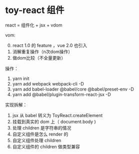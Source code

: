 # toy-react 组件

react = 组件化 + jsx + vdom

vom:

0. react 1.0 的 feature ，vue 2.0 也引入
1. 消解重复操作（n次dom操作）
2. 做dom比较（不全量更新）


操作：
1. yarn init
2. yarn add webpack webpack-cli -D
3. yarn add babel-loader @babel/core @babel/preset-env -D
4. yarn add @babel/plugin-transform-react-jsx -D


实现拆解：
1. jsx 从 babel 转义为 ToyReact.createElement 
2. 挂载到真实的 dom 上（ document.body )
3. 处理 children 是字符串的情况
4. 自定义组件是怎么 render 的
5. 自定义组件处理 children
6. 自定义组件的 children 做类型兼容